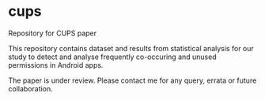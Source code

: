 # cups
Repository for CUPS paper

This repository contains dataset and results from statistical analysis for our study to detect and analyse frequently co-occuring and unused permissions in Android apps.    

The paper is under review. Please contact me for any query, errata or future collaboration. 

